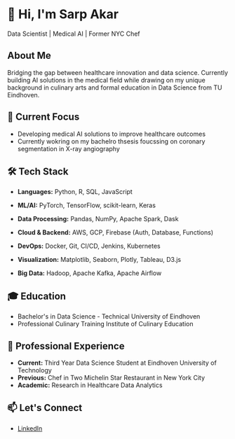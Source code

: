 # 👋 Hi, I'm Sarp Akar

Data Scientist | Medical AI | Former NYC Chef

## About Me
Bridging the gap between healthcare innovation and data science. Currently building AI solutions in the medical field while drawing on my unique background in culinary arts and formal education in Data Science from TU Eindhoven.

## 🚀 Current Focus
- Developing medical AI solutions to improve healthcare outcomes
- Currently wokring on my bachelro thsesis foucssing on coronary segmentation in X-ray angiography
## 🛠 Tech Stack

- **Languages:** Python, R, SQL, JavaScript
  
- **ML/AI:** PyTorch, TensorFlow, scikit-learn, Keras

- **Data Processing:** Pandas, NumPy, Apache Spark, Dask

- **Cloud & Backend:** AWS, GCP, Firebase (Auth, Database, Functions)

- **DevOps:** Docker, Git, CI/CD, Jenkins, Kubernetes

- **Visualization:** Matplotlib, Seaborn, Plotly, Tableau, D3.js

- **Big Data:** Hadoop, Apache Kafka, Apache Airflow
## 🎓 Education
- Bachelor's in Data Science - Technical University of Eindhoven
- Professional Culinary Training Institute of Culinary Education

## 🔭 Professional Experience
- **Current:** Third Year Data Science Student at Eindhoven University of Technology
- **Previous:** Chef in Two Michelin Star Restaurant in New York City
- **Academic:** Research in Healthcare Data Analytics

## 📫 Let's Connect
- [LinkedIn](https://www.linkedin.com/in/sarp-akar-a607411b4/)


